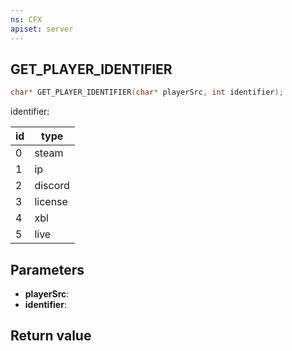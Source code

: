 ```yaml
---
ns: CFX
apiset: server
---
```

## GET_PLAYER_IDENTIFIER

```c
char* GET_PLAYER_IDENTIFIER(char* playerSrc, int identifier);
```

identifier:

id | type
--- | ---
0 | steam
1 | ip
2 | discord
3 | license
4 | xbl
5 | live 

## Parameters
* **playerSrc**: 
* **identifier**: 

## Return value
